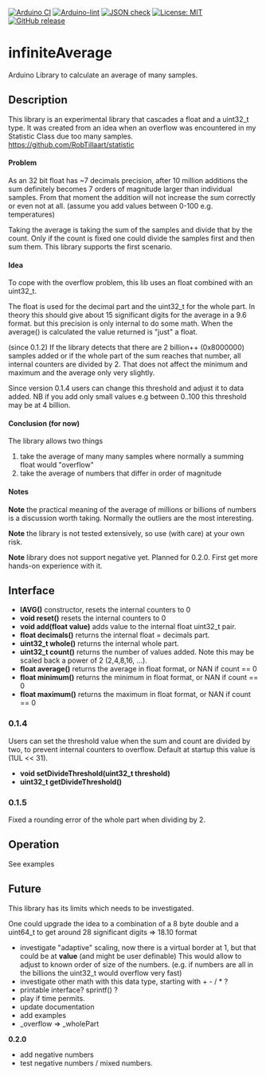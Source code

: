 
[![Arduino CI](https://github.com/RobTillaart/infiniteAverage/workflows/Arduino%20CI/badge.svg)](https://github.com/marketplace/actions/arduino_ci)
[![Arduino-lint](https://github.com/RobTillaart/infiniteAverage/actions/workflows/arduino-lint.yml/badge.svg)](https://github.com/RobTillaart/infiniteAverage/actions/workflows/arduino-lint.yml)
[![JSON check](https://github.com/RobTillaart/infiniteAverage/actions/workflows/jsoncheck.yml/badge.svg)](https://github.com/RobTillaart/infiniteAverage/actions/workflows/jsoncheck.yml)
[![License: MIT](https://img.shields.io/badge/license-MIT-green.svg)](https://github.com/RobTillaart/infiniteAverage/blob/master/LICENSE)
[![GitHub release](https://img.shields.io/github/release/RobTillaart/infiniteAverage.svg?maxAge=3600)](https://github.com/RobTillaart/infiniteAverage/releases)


# infiniteAverage

Arduino Library to calculate an average of many samples.


## Description

This library is an experimental library that cascades a float and a uint32_t type.
It was created from an idea when an overflow was encountered in my Statistic Class
due too many samples. https://github.com/RobTillaart/statistic


#### Problem

As an 32 bit float has ~7 decimals precision, after 10 million additions the sum
definitely becomes 7 orders of magnitude larger than individual samples. 
From that moment the addition will not increase the sum correctly or even not at all.
(assume you add values between 0-100 e.g. temperatures)

Taking the average is taking the sum of the samples and divide that by the count.
Only if the count is fixed one could divide the samples first and then sum them.
This library supports the first scenario.


#### Idea 

To cope with the overflow problem, this lib uses an float combined with an uint32_t.

The float is used for the decimal part and the uint32_t for the whole part.
In theory this should give about 15 significant digits for the average in a 9.6 format.
but this precision is only internal to do some math. When the average() is calculated
the value returned is "just" a float.

(since 0.1.2)
If the library detects that there are 2 billion++ (0x8000000) samples added or if the 
whole part of the sum reaches that number, all internal counters are divided by 2. 
That does not affect the minimum and maximum and the average only very slightly.

Since version 0.1.4 users can change this threshold and adjust it to data added. 
NB if you add only small values e.g between 0..100 this threshold may be at 4 billion.


#### Conclusion (for now)

The library allows two things
1. take the average of many many samples where normally a summing float would "overflow"
2. take the average of numbers that differ in order of magnitude


#### Notes

**Note** the practical meaning of the average of millions or billions of numbers 
is a discussion worth taking. Normally the outliers are the most interesting. 

**Note** the library is not tested extensively, so use (with care) at your own risk.

**Note** library does not support negative yet. Planned for 0.2.0. 
First get more hands-on experience with it.


## Interface

- **IAVG()** constructor, resets the internal counters to 0
- **void reset()** resets the internal counters to 0
- **void add(float value)** adds value to the internal float uint32_t pair.
- **float decimals()** returns the internal float = decimals part.
- **uint32_t whole()** returns the internal whole part.
- **uint32_t count()** returns the number of values added. 
Note this may be scaled back a power of 2 (2,4,8,16, ...).
- **float average()** returns the average in float format, or NAN if count == 0
- **float minimum()** returns the minimum in float format, or NAN if count == 0
- **float maximum()** returns the maximum in float format, or NAN if count == 0


### 0.1.4

Users can set the threshold value when the sum and count are divided by two, 
to prevent internal counters to overflow. Default at startup this value is (1UL << 31).
- **void setDivideThreshold(uint32_t threshold)**
- **uint32_t getDivideThreshold()**

### 0.1.5

Fixed a rounding error of the whole part when dividing by 2.


## Operation

See examples


## Future

This library has its limits which needs to be investigated.

One could upgrade the idea to a combination of a 8 byte double and a uint64_t
to get around 28 significant digits => 18.10 format 

- investigate "adaptive" scaling, now there is a virtual border at 1, 
  but that could be at **value** (and might be user definable)
  This would allow to adjust to known order of size of the numbers.
  (e.g. if numbers are all in the billions the uint32_t would overflow very fast)
- investigate other math with this data type, starting with + - / \* ?
- printable interface?  sprintf() ?
- play if time permits.
- update documentation
- add examples
- \_overflow => \_wholePart

**0.2.0**
- add negative numbers
- test negative numbers / mixed numbers.


